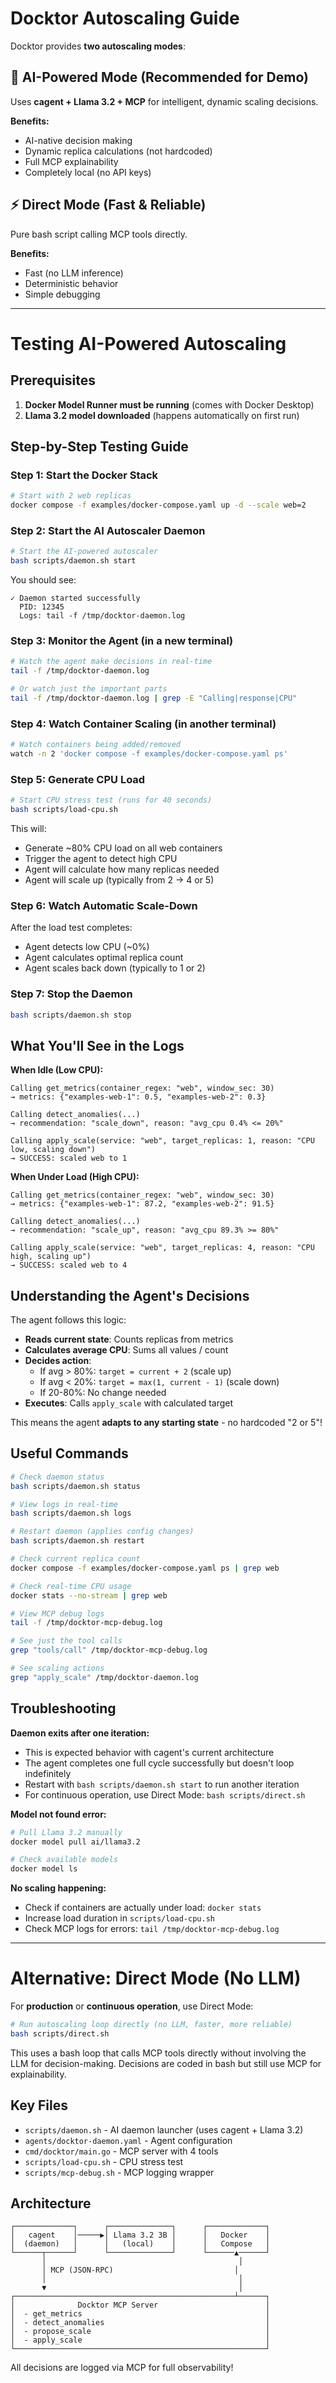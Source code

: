 # Docktor Autoscaling Guide

Docktor provides **two autoscaling modes**:

## 🤖 AI-Powered Mode (Recommended for Demo)
Uses **cagent + Llama 3.2 + MCP** for intelligent, dynamic scaling decisions.

**Benefits:**
- AI-native decision making
- Dynamic replica calculations (not hardcoded)
- Full MCP explainability
- Completely local (no API keys)

## ⚡ Direct Mode (Fast & Reliable)
Pure bash script calling MCP tools directly.

**Benefits:**
- Fast (no LLM inference)
- Deterministic behavior
- Simple debugging

---

# Testing AI-Powered Autoscaling

## Prerequisites

1. **Docker Model Runner must be running** (comes with Docker Desktop)
2. **Llama 3.2 model downloaded** (happens automatically on first run)

## Step-by-Step Testing Guide

### Step 1: Start the Docker Stack
```bash
# Start with 2 web replicas
docker compose -f examples/docker-compose.yaml up -d --scale web=2
```

### Step 2: Start the AI Autoscaler Daemon
```bash
# Start the AI-powered autoscaler
bash scripts/daemon.sh start
```

You should see:
```
✓ Daemon started successfully
  PID: 12345
  Logs: tail -f /tmp/docktor-daemon.log
```

### Step 3: Monitor the Agent (in a new terminal)
```bash
# Watch the agent make decisions in real-time
tail -f /tmp/docktor-daemon.log

# Or watch just the important parts
tail -f /tmp/docktor-daemon.log | grep -E "Calling|response|CPU"
```

### Step 4: Watch Container Scaling (in another terminal)
```bash
# Watch containers being added/removed
watch -n 2 'docker compose -f examples/docker-compose.yaml ps'
```

### Step 5: Generate CPU Load
```bash
# Start CPU stress test (runs for 40 seconds)
bash scripts/load-cpu.sh
```

This will:
- Generate ~80% CPU load on all web containers
- Trigger the agent to detect high CPU
- Agent will calculate how many replicas needed
- Agent will scale up (typically from 2 → 4 or 5)

### Step 6: Watch Automatic Scale-Down
After the load test completes:
- Agent detects low CPU (~0%)
- Agent calculates optimal replica count
- Agent scales back down (typically to 1 or 2)

### Step 7: Stop the Daemon
```bash
bash scripts/daemon.sh stop
```

## What You'll See in the Logs

**When Idle (Low CPU):**
```
Calling get_metrics(container_regex: "web", window_sec: 30)
→ metrics: {"examples-web-1": 0.5, "examples-web-2": 0.3}

Calling detect_anomalies(...)
→ recommendation: "scale_down", reason: "avg_cpu 0.4% <= 20%"

Calling apply_scale(service: "web", target_replicas: 1, reason: "CPU low, scaling down")
→ SUCCESS: scaled web to 1
```

**When Under Load (High CPU):**
```
Calling get_metrics(container_regex: "web", window_sec: 30)
→ metrics: {"examples-web-1": 87.2, "examples-web-2": 91.5}

Calling detect_anomalies(...)
→ recommendation: "scale_up", reason: "avg_cpu 89.3% >= 80%"

Calling apply_scale(service: "web", target_replicas: 4, reason: "CPU high, scaling up")
→ SUCCESS: scaled web to 4
```

## Understanding the Agent's Decisions

The agent follows this logic:
- **Reads current state**: Counts replicas from metrics
- **Calculates average CPU**: Sums all values / count
- **Decides action**:
  - If avg > 80%: `target = current + 2` (scale up)
  - If avg < 20%: `target = max(1, current - 1)` (scale down)
  - If 20-80%: No change needed
- **Executes**: Calls `apply_scale` with calculated target

This means the agent **adapts to any starting state** - no hardcoded "2 or 5"!

## Useful Commands

```bash
# Check daemon status
bash scripts/daemon.sh status

# View logs in real-time
bash scripts/daemon.sh logs

# Restart daemon (applies config changes)
bash scripts/daemon.sh restart

# Check current replica count
docker compose -f examples/docker-compose.yaml ps | grep web

# Check real-time CPU usage
docker stats --no-stream | grep web

# View MCP debug logs
tail -f /tmp/docktor-mcp-debug.log

# See just the tool calls
grep "tools/call" /tmp/docktor-mcp-debug.log

# See scaling actions
grep "apply_scale" /tmp/docktor-daemon.log
```

## Troubleshooting

**Daemon exits after one iteration:**
- This is expected behavior with cagent's current architecture
- The agent completes one full cycle successfully but doesn't loop indefinitely
- Restart with `bash scripts/daemon.sh start` to run another iteration
- For continuous operation, use Direct Mode: `bash scripts/direct.sh`

**Model not found error:**
```bash
# Pull Llama 3.2 manually
docker model pull ai/llama3.2

# Check available models
docker model ls
```

**No scaling happening:**
- Check if containers are actually under load: `docker stats`
- Increase load duration in `scripts/load-cpu.sh`
- Check MCP logs for errors: `tail /tmp/docktor-mcp-debug.log`

---

# Alternative: Direct Mode (No LLM)

For **production** or **continuous operation**, use Direct Mode:

```bash
# Run autoscaling loop directly (no LLM, faster, more reliable)
bash scripts/direct.sh
```

This uses a bash loop that calls MCP tools directly without involving the LLM for decision-making. Decisions are coded in bash but still use MCP for explainability.

## Key Files

- `scripts/daemon.sh` - AI daemon launcher (uses cagent + Llama 3.2)
- `agents/docktor-daemon.yaml` - Agent configuration
- `cmd/docktor/main.go` - MCP server with 4 tools
- `scripts/load-cpu.sh` - CPU stress test
- `scripts/mcp-debug.sh` - MCP logging wrapper

## Architecture

```
┌─────────────┐      ┌──────────────┐      ┌─────────────┐
│   cagent    │─────▶│ Llama 3.2 3B │      │   Docker    │
│  (daemon)   │      │   (local)    │      │   Compose   │
└──────┬──────┘      └──────────────┘      └──────▲──────┘
       │                                           │
       │ MCP (JSON-RPC)                           │
       │                                           │
       ▼                                           │
┌─────────────────────────────────────────────────┴──────┐
│              Docktor MCP Server                        │
│  - get_metrics                                         │
│  - detect_anomalies                                    │
│  - propose_scale                                       │
│  - apply_scale                                         │
└────────────────────────────────────────────────────────┘
```

All decisions are logged via MCP for full observability!

